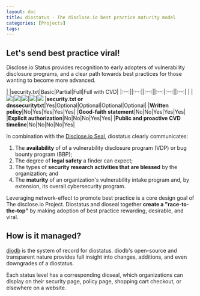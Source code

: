 ```yaml
---
layout: doc
title: diostatus - The disclose.io best practice maturity model
categories: [Projects]
tags: 
---
```

## Let's send best practice viral!

Disclose.io Status provides recognition to early adopters of vulnerability disclosure programs, and a clear path towards best practices for those wanting to become more advanced.

| |security.txt|Basic|Partial|Full|Full with CVD|
|:--:||:--:||:--:||:--:|:--:||:--:|
| |![](https://lh6.googleusercontent.com/rnkzsTQ0fBnb2Hm9hQIBgfWA0SEPljovWN_VDOoRlgCW4BtFUmWfzQf8nGT4tyuZFOuxv4GHGRJ6vToOqnm5o817BF8Xz3Gz9kUS1vUMEFYe_M0x8TA8SIieJwsZFCo5BK-oEq44)|![](https://lh3.googleusercontent.com/iPhCCRw-D7U_HMkiD99Wxaj_yR5NBelZY6BIbknX1wGF6fkTLhVl_D4_51Iy37i8bt5w4rCEw7S-YawxsOX19RkKbE7Z_2Vifp263enfItr14oI4gd-T_8stAtDamuPeQd2eZ6mE)|![](https://lh5.googleusercontent.com/Gj0PR4mgFgk8ORYr4KfHecKRb4xxC3tuMpVTjl8EBnttTZ0eOF5dK_JDiia2LfIXUYQtJUejxMn0jMGRIfuIv4iEDk58r9I533JMftD2NxLKTnSXAW_hpOm97e4Fee9PC-QUmNR9)|![](https://lh4.googleusercontent.com/BPPYhsUY2ZjYNi9ZC4OZQ9GrwBiVbyYnNXoBgdujBRGL511QKY0SG8Kar_2_Wdt8rKXw8p7481GJxOviNlj9SzkahLb_6nUKGPP9ECOs2WTnYEGBzZ-hDOa46yDEwXdaxePZuP4I)|![](https://lh3.googleusercontent.com/xFCVdCh-zLVOqx4wO7-Os_wx7wiErVW1W0B4uWMvMTz1AAv_t8T3z61alETphugcNiKVaMOoXrdztn6MozK1u407jVrmt_lTlS19l16OyVpOAuIGPqX7_RnJrCdnIScZ-JzN8-cY)
|**security.txt or dnssecuritytxt**|Yes|Optional|Optional|Optional|Optional|
|**Written policy**|No|Yes|Yes|Yes|Yes|
|**Good-faith statement**|No|No|Yes|Yes|Yes|
|**Explicit authorization**|No|No|No|Yes|Yes|
|**Public and proactive CVD timeline**|No|No|No|No|Yes|

In combination with the [Disclose.io Seal](https://github.com/disclose/dioseal), diostatus clearly communicates:

1. The **availability** of of a vulnerability disclosure program (VDP) or bug bounty program (BBP);
2. The degree of **legal safety** a finder can expect;
3. The types of **security research activities that are blessed** by the organization; and
4. The **maturity** of an organization's vulnerability intake program and, by extension, its overall cybersecurity program.

Leveraging network-effect to promote best practice is a core design goal of The disclose.io Project. Diostatus and dioseal together **create a "race-to-the-top"** by making adoption of best practice rewarding, desirable, and viral. 

## How is it managed?

[diodb](https://github.com/disclose/diodb) is the system of record for diostatus. diodb's open-source and transparent nature provides full insight into changes, additions, and even downgrades of a diostatus.

Each status level has a corresponding dioseal, which organizations can display on their security page, policy page, shopping cart checkout, or elsewhere on a website.